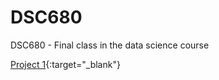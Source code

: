 # DSC680
DSC680 - Final class in the data science course

[Project 1](Project%201%20-%20Creditcard%20Fraud%20detection/Documentation/README.md){:target="_blank"}
